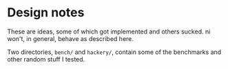 # Design notes
These are ideas, some of which got implemented and others sucked. ni won't, in
general, behave as described here.

Two directories, `bench/` and `hackery/`, contain some of the benchmarks and
other random stuff I tested.
